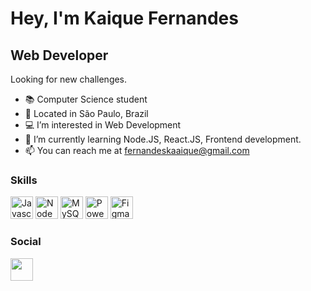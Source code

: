 <h1>Hey, I'm Kaique Fernandes</h1>
<h2>Web Developer</h2>
<p>Looking for new challenges.</p>

- 📚 Computer Science student
- 📍 Located in São Paulo, Brazil
- 💻 I’m interested in Web Development
- 🧠 I’m currently learning Node.JS, React.JS, Frontend development.
- 📫 You can reach me at fernandeskaaique@gmail.com

### Skills

<a href="https://developer.mozilla.org/en-US/docs/Web/JavaScript" target="_blank" rel="noreferrer"><img src="https://raw.githubusercontent.com/danielcranney/readme-generator/main/public/icons/skills/javascript-colored.svg" width="36" height="36" alt="Javascript" /></a> <a href="https://nodejs.org/en/" target="_blank" rel="noreferrer"><img src="https://raw.githubusercontent.com/danielcranney/readme-generator/main/public/icons/skills/nodejs-colored.svg" width="36" height="36" alt="NodeJS" /></a> <a href="https://www.mysql.com/" target="_blank" rel="noreferrer"><img src="https://raw.githubusercontent.com/danielcranney/readme-generator/main/public/icons/skills/mysql-colored.svg" width="36" height="36" alt="MySQL" /></a> <a href="https://www.microsoft.com/en-us/power-platform/products/power-bi" target="_blank" rel="noreferrer"><img src="https://banner2.cleanpng.com/20180708/hit/aawf0uur5.webp" width="36" height="36" alt="PowerBI" /></a> <a href="https://www.figma.com/" target="_blank" rel="noreferrer"><img src="https://raw.githubusercontent.com/danielcranney/readme-generator/main/public/icons/skills/figma-colored.svg" width="36" height="36" alt="Figma" /></a>

### Social 

<a href="https://www.linkedin.com/in/kaiquefsantos" target="_blank" rel="noreferrer"> <picture> <source media="(prefers-color-scheme: dark)" srcset="https://raw.githubusercontent.com/danielcranney/readme-generator/main/public/icons/socials/linkedin-dark.svg" /> <source media="(prefers-color-scheme: light)" srcset="https://raw.githubusercontent.com/danielcranney/readme-generator/main/public/icons/socials/linkedin.svg" /> <img src="https://raw.githubusercontent.com/danielcranney/readme-generator/main/public/icons/socials/linkedin.svg" width="36" height="36" /> </picture> </a>
